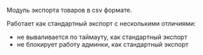 Модуль экспорта товаров в csv формате. 

Работает как стандартный экспорт с несколькими отличиями:
- не вываливается по таймауту, как стандартный экспорт
- не блокирует работу админки, как стандартный экспорт
